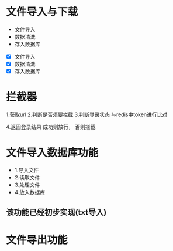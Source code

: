 # 文件导入与下载

- 文件导入      
- 数据清洗
- 存入数据库

- [x] 文件导入
- [x] 数据清洗
- [x] 存入数据库 

# 拦截器

1.获取url
2.判断是否须要拦截
3.判断登录状态
	与redis中token进行比对
	
4.返回登录结果 
成功则放行，
否则拦截


# 文件导入数据库功能
- 1.导入文件
- 2.读取文件
- 3.处理文件
- 4.放入数据库
## 该功能已经初步实现(txt导入)


# 文件导出功能



<!--stackedit_data:
eyJoaXN0b3J5IjpbMTA5ODUxMTU4MCwtNzgzNzg1MDQ3LDUyNz
g3NDgxMCwxMDIxMzU2MTA1LC0yNDEwNzUwOTgsODQ0NTYzNzY4
LDEyOTQ5NjQ3NzldfQ==
-->
